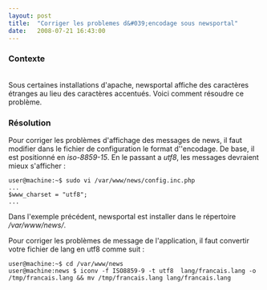 ```yaml
---
layout: post
title:  "Corriger les problemes d&#039;encodage sous newsportal"
date:   2008-07-21 16:43:00
---
```

### Contexte

\
 Sous certaines installations d'apache, newsportal affiche des
caractères étranges au lieu des caractères accentués. Voici comment
résoudre ce problème.

### Résolution

Pour corriger les problèmes d'affichage des messages de news, il faut
modifier dans le fichier de configuration le format d''encodage. De
base, il est positionné en *iso-8859-15*. En le passant a *utf8*, les
messages devraient mieux s'afficher :

    user@machine:~$ sudo vi /var/www/news/config.inc.php
    ...
    $www_charset = "utf8";
    ...

Dans l'exemple précédent, newsportal est installer dans le répertoire
*/var/www/news/*.

Pour corriger les problèmes de message de l'application, il faut
convertir votre fichier de lang en utf8 comme suit :

    user@machine:~$ cd /var/www/news
    user@machine:news $ iconv -f ISO8859-9 -t utf8  lang/francais.lang -o /tmp/francais.lang && mv /tmp/francais.lang lang/francais.lang
